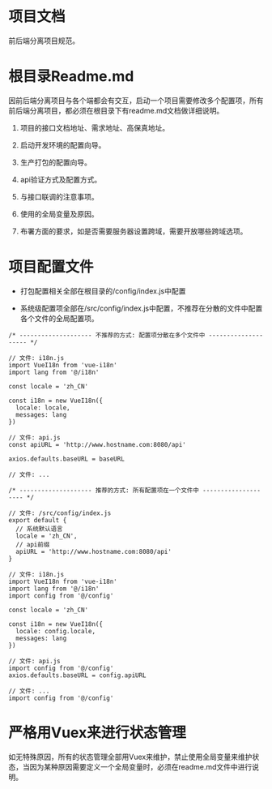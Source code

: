 # 项目文档

前后端分离项目规范。

# 根目录Readme.md

因前后端分离项目与各个端都会有交互，启动一个项目需要修改多个配置项，所有前后端分离项目，都必须在根目录下有readme.md文档做详细说明。

1. 项目的接口文档地址、需求地址、高保真地址。

2. 启动开发环境的配置向导。

3. 生产打包的配置向导。

4. api验证方式及配置方式。

5. 与接口联调的注意事项。

6. 使用的全局变量及原因。

7. 布署方面的要求，如是否需要服务器设置跨域，需要开放哪些跨域选项。

# 项目配置文件

+ 打包配置相关全部在根目录的/config/index.js中配置

+ 系统级配置项全部在/src/config/index.js中配置，不推荐在分散的文件中配置各个文件的全局配置项。

```
/* -------------------- 不推荐的方式: 配置项分散在多个文件中 -------------------- */

// 文件: i18n.js
import VueI18n from 'vue-i18n'
import lang from '@/i18n'

const locale = 'zh_CN'

const i18n = new VueI18n({
  locale: locale,
  messages: lang
})

// 文件: api.js
const apiURL = 'http://www.hostname.com:8080/api'

axios.defaults.baseURL = baseURL

// 文件: ...

/* -------------------- 推荐的方式: 所有配置项在一个文件中 -------------------- */

// 文件: /src/config/index.js
export default {
  // 系统默认语言
  locale = 'zh_CN',
  // api前缀
  apiURL = 'http://www.hostname.com:8080/api'
}

// 文件: i18n.js
import VueI18n from 'vue-i18n'
import lang from '@/i18n'
import config from '@/config'

const locale = 'zh_CN'

const i18n = new VueI18n({
  locale: config.locale,
  messages: lang
})

// 文件: api.js
import config from '@/config'
axios.defaults.baseURL = config.apiURL

// 文件: ...
import config from '@/config'

```

# 严格用Vuex来进行状态管理

如无特殊原因，所有的状态管理全部用Vuex来维护，禁止使用全局变量来维护状态，当因为某种原因需要定义一个全局变量时，必须在readme.md文件中进行说明。
